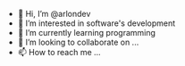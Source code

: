 - 👋 Hi, I’m @arlondev
- 👀 I’m interested in software's development
- 🌱 I’m currently learning programming
- 💞️ I’m looking to collaborate on ...
- 📫 How to reach me ...

<!---
arlondev/arlondev is a ✨ special ✨ repository because its `README.md` (this file) appears on your GitHub profile.
You can click the Preview link to take a look at your changes.
--->
